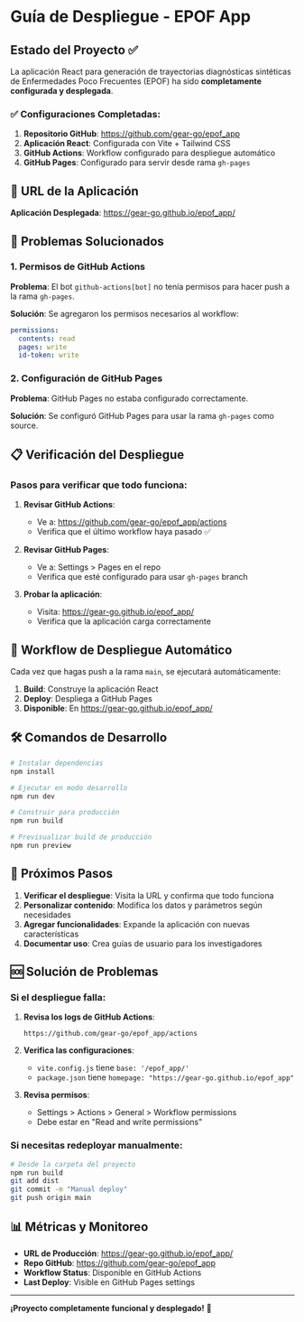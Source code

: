 # Guía de Despliegue - EPOF App

## Estado del Proyecto ✅

La aplicación React para generación de trayectorias diagnósticas sintéticas de Enfermedades Poco Frecuentes (EPOF) ha sido **completamente configurada y desplegada**.

### ✅ Configuraciones Completadas:

1. **Repositorio GitHub**: https://github.com/gear-go/epof_app
2. **Aplicación React**: Configurada con Vite + Tailwind CSS
3. **GitHub Actions**: Workflow configurado para despliegue automático
4. **GitHub Pages**: Configurado para servir desde rama `gh-pages`

## 🚀 URL de la Aplicación

**Aplicación Desplegada**: https://gear-go.github.io/epof_app/

## 🔧 Problemas Solucionados

### 1. Permisos de GitHub Actions
**Problema**: El bot `github-actions[bot]` no tenía permisos para hacer push a la rama `gh-pages`.

**Solución**: Se agregaron los permisos necesarios al workflow:
```yaml
permissions:
  contents: read
  pages: write
  id-token: write
```

### 2. Configuración de GitHub Pages
**Problema**: GitHub Pages no estaba configurado correctamente.

**Solución**: Se configuró GitHub Pages para usar la rama `gh-pages` como source.

## 📋 Verificación del Despliegue

### Pasos para verificar que todo funciona:

1. **Revisar GitHub Actions**:
   - Ve a: https://github.com/gear-go/epof_app/actions
   - Verifica que el último workflow haya pasado ✅

2. **Revisar GitHub Pages**:
   - Ve a: Settings > Pages en el repo
   - Verifica que esté configurado para usar `gh-pages` branch

3. **Probar la aplicación**:
   - Visita: https://gear-go.github.io/epof_app/
   - Verifica que la aplicación carga correctamente

## 🔄 Workflow de Despliegue Automático

Cada vez que hagas push a la rama `main`, se ejecutará automáticamente:

1. **Build**: Construye la aplicación React
2. **Deploy**: Despliega a GitHub Pages
3. **Disponible**: En https://gear-go.github.io/epof_app/

## 🛠️ Comandos de Desarrollo

```bash
# Instalar dependencias
npm install

# Ejecutar en modo desarrollo
npm run dev

# Construir para producción
npm run build

# Previsualizar build de producción
npm run preview
```

## 📝 Próximos Pasos

1. **Verificar el despliegue**: Visita la URL y confirma que todo funciona
2. **Personalizar contenido**: Modifica los datos y parámetros según necesidades
3. **Agregar funcionalidades**: Expande la aplicación con nuevas características
4. **Documentar uso**: Crea guías de usuario para los investigadores

## 🆘 Solución de Problemas

### Si el despliegue falla:

1. **Revisa los logs de GitHub Actions**:
   ```
   https://github.com/gear-go/epof_app/actions
   ```

2. **Verifica las configuraciones**:
   - `vite.config.js` tiene `base: '/epof_app/'`
   - `package.json` tiene `homepage: "https://gear-go.github.io/epof_app"`

3. **Revisa permisos**:
   - Settings > Actions > General > Workflow permissions
   - Debe estar en "Read and write permissions"

### Si necesitas redeployar manualmente:

```bash
# Desde la carpeta del proyecto
npm run build
git add dist
git commit -m "Manual deploy"
git push origin main
```

## 📊 Métricas y Monitoreo

- **URL de Producción**: https://gear-go.github.io/epof_app/
- **Repo GitHub**: https://github.com/gear-go/epof_app
- **Workflow Status**: Disponible en GitHub Actions
- **Last Deploy**: Visible en GitHub Pages settings

---

**¡Proyecto completamente funcional y desplegado!** 🎉
